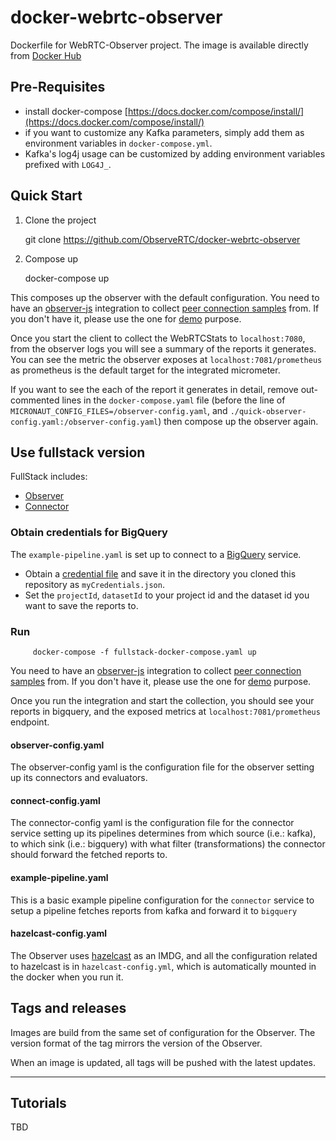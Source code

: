 docker-webrtc-observer
============

Dockerfile for WebRTC-Observer project. 
The image is available directly from [Docker Hub](hhttps://hub.docker.com/repository/docker/observertc)


## Pre-Requisites

- install docker-compose [https://docs.docker.com/compose/install/](https://docs.docker.com/compose/install/)
- if you want to customize any Kafka parameters, simply add them as environment variables in ```docker-compose.yml```.
- Kafka's log4j usage can be customized by adding environment variables prefixed with ```LOG4J_```.


## Quick Start

1. Clone the project


    git clone https://github.com/ObserveRTC/docker-webrtc-observer


2. Compose up


    docker-compose up


This composes up the observer with the default configuration. 
You need to have an [observer-js](https://github.com/ObserveRTC/observer-js) 
integration to collect [peer connection samples](https://observertc.org/docs/references/peer-connection-sample/) 
from. If you don't have it, please use the one for [demo](https://github.com/ObserveRTC/observer-js#run-demo-using-docker) purpose.

Once you start the client to collect the WebRTCStats to `localhost:7080`, 
from the observer logs you will see a summary of the reports it generates.
You can see the metric the observer exposes at `localhost:7081/prometheus` as 
prometheus is the default target for the integrated micrometer.

If you want to see the each of the report it generates in detail, remove out-commented lines in the 
`docker-compose.yaml` file (before the line of ` MICRONAUT_CONFIG_FILES=/observer-config.yaml`, and 
`./quick-observer-config.yaml:/observer-config.yaml`) then compose up the observer again.

## Use fullstack version

FullStack includes:
  
 * [Observer](http://github.com/ObserveRTC/observer)
 * [Connector](http://github.com/ObserveRTC/connector)


### Obtain credentials for BigQuery

The `example-pipeline.yaml` is set up to connect to a [BigQuery](https://cloud.google.com/bigquery/docs/introduction)
service.
* Obtain a [credential file](https://cloud.google.com/bigquery/docs/authentication/service-account-file)
  and save it in the directory you cloned this repository as `myCredentials.json`.
* Set the `projectId`, `datasetId` to your project id and the dataset id you want
  to save the reports to.

### Run

```shell
     docker-compose -f fullstack-docker-compose.yaml up
```

You need to have an [observer-js](https://github.com/ObserveRTC/observer-js)
integration to collect [peer connection samples](https://observertc.org/docs/references/peer-connection-sample/)
from. If you don't have it, please use the one for [demo](https://github.com/ObserveRTC/observer-js#run-demo-using-docker) purpose.

Once you run the integration and start the collection, you should see your reports in 
bigquery, and the exposed metrics at `localhost:7081/prometheus` endpoint.

#### observer-config.yaml

The observer-config yaml is the configuration file for the observer setting up its 
connectors and evaluators. 

#### connect-config.yaml

The connector-config yaml is the configuration file for the connector service 
setting up its pipelines determines from which source (i.e.: kafka), to which sink (i.e.: bigquery) 
with what filter (transformations) the connector should forward the fetched reports to.

#### example-pipeline.yaml

This is a basic example pipeline configuration for the `connector` service 
to setup a pipeline fetches reports from kafka and forward it to `bigquery`

#### hazelcast-config.yaml

The Observer uses [hazelcast](https://hazelcast.org) as an IMDG, and all the configuration related to hazelcast
is in `hazelcast-config.yml`, which is automatically mounted in the docker when you run it.


Tags and releases
-----------------

Images are build from the same set of configuration for the Observer.
The version format of the tag mirrors the version of the Observer.

When an image is updated, all tags will be pushed with the latest updates.

---

## Tutorials

TBD

